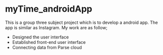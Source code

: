 # myTime_androidApp
This is a group three subject project which is to develop a android app. 
The app is similar as Instagram.
My work are as follow;
- Designed the user interface
- Established front-end user interface
- Connecting data from Parse cloud 

